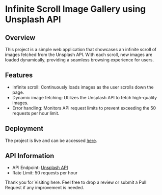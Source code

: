 # Infinite Scroll Image Gallery using Unsplash API

## Overview
This project is a simple web application that showcases an infinite scroll of images fetched from the Unsplash API. With each scroll, new images are loaded dynamically, providing a seamless browsing experience for users.

## Features
- Infinite scroll: Continuously loads images as the user scrolls down the page.
- Dynamic image fetching: Utilizes the Unsplash API to fetch high-quality images.
- Error handling: Monitors API request limits to prevent exceeding the 50 requests per hour limit.

## Deployment
The project is live and can be accessed [here](https://infinity-scroll-henna.vercel.app/).

## API Information
- API Endpoint: [Unsplash API](https://api.unsplash.com/)
- Rate Limit: 50 requests per hour


Thank you for Visiting here. Feel free to drop a review or submit a Pull Request if any improvement is needed.
